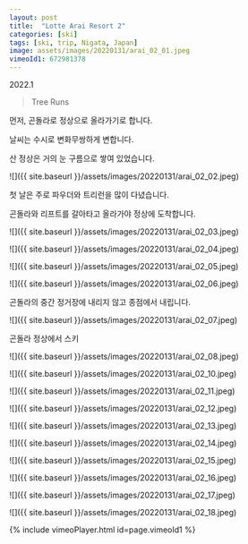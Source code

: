 ```yaml
---
layout: post
title:  "Lotte Arai Resort 2"
categories: [ski]
tags: [ski, trip, Nigata, Japan]
image: assets/images/20220131/arai_02_01.jpeg
vimeoId1: 672981378
---
```


2022.1 


> Tree Runs
> >

먼저, 곤돌라로 정상으로 올라가기로 합니다.

날씨는 수시로 변화무쌍하게 변합니다.

산 정상은 거의 눈 구름으로 쌓여 있었습니다.

![]({{ site.baseurl }}/assets/images/20220131/arai_02_02.jpeg)

첫 날은 주로 파우더와 트리런을 많이 다녔습니다.

곤돌라와 리프트를 갈아타고 올라가야 정상에 도착합니다.

![]({{ site.baseurl }}/assets/images/20220131/arai_02_03.jpeg)


![]({{ site.baseurl }}/assets/images/20220131/arai_02_04.jpeg)


![]({{ site.baseurl }}/assets/images/20220131/arai_02_05.jpeg)


![]({{ site.baseurl }}/assets/images/20220131/arai_02_06.jpeg)

곤돌라의 중간 정거장에 내리지 않고 종점에서 내립니다. 

![]({{ site.baseurl }}/assets/images/20220131/arai_02_07.jpeg)

곤돌라 정상에서 스키

![]({{ site.baseurl }}/assets/images/20220131/arai_02_08.jpeg)

![]({{ site.baseurl }}/assets/images/20220131/arai_02_10.jpeg)

![]({{ site.baseurl }}/assets/images/20220131/arai_02_11.jpeg)

![]({{ site.baseurl }}/assets/images/20220131/arai_02_12.jpeg)

![]({{ site.baseurl }}/assets/images/20220131/arai_02_13.jpeg)

![]({{ site.baseurl }}/assets/images/20220131/arai_02_14.jpeg)

![]({{ site.baseurl }}/assets/images/20220131/arai_02_15.jpeg)

![]({{ site.baseurl }}/assets/images/20220131/arai_02_16.jpeg)

![]({{ site.baseurl }}/assets/images/20220131/arai_02_17.jpeg)

![]({{ site.baseurl }}/assets/images/20220131/arai_02_18.jpeg)



{% include vimeoPlayer.html id=page.vimeoId1 %}

